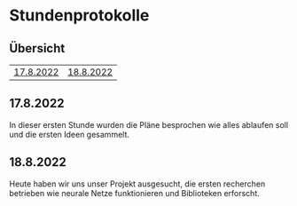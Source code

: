# Stundenprotokolle

## Übersicht
<table align="center">
  <tr>
    <td><a href="#1"> 17.8.2022 </a></td>
    <td><a href="#2"> 18.8.2022 </a></td>
  </tr>
</table>

<p>
  <h2 id="1">17.8.2022</h2>
  In dieser ersten Stunde wurden die Pläne besprochen wie alles ablaufen soll und die ersten Ideen gesammelt.
</p>

<p>
  <h2 id="2">18.8.2022</h2>
  Heute haben wir uns unser Projekt ausgesucht, die ersten recherchen betrieben wie neurale Netze funktionieren und Biblioteken erforscht.
</p>
